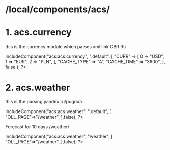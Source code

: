 # /local/components/acs/
# 1. acs.currency
this is the currency module which parses xml link CBR.RU
<? $APPLICATION->IncludeComponent("acs:acs.currency", ".default",
	[
		"CURR" => [
			0 => "USD",
			1 => "EUR",
			2 => "PLN",
		],
		"CACHE_TYPE" => "A",
		"CACHE_TIME" => "3600",
	],
	false
); ?>
# 2. acs.weather
this is the parsing yandex.ru/pogoda
<? $APPLICATION->IncludeComponent("acs:acs.weather", ".default", [
        "OLL_PAGE"=>"/weather",
],false); ?>
Forecast for 10 days  /weather/
<? $APPLICATION->IncludeComponent("acs:acs.weather", "weather", [
        "OLL_PAGE"=>"/weather",
],false); ?>